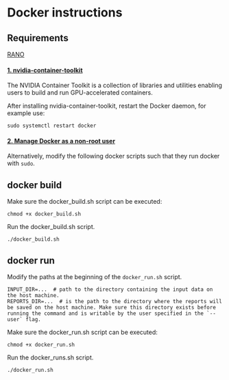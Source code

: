 # Docker instructions

## Requirements
[RANO](../RANO)
#### [1. nvidia-container-toolkit](https://docs.nvidia.com/datacenter/cloud-native/container-toolkit/latest/install-guide.html)
The NVIDIA Container Toolkit is a collection of libraries and utilities enabling users to build and run GPU-accelerated containers.

After installing nvidia-container-toolkit, restart the Docker daemon, for example use:

    sudo systemctl restart docker

#### [2. Manage Docker as a non-root user](https://docs.docker.com/engine/install/linux-postinstall/)
Alternatively, modify the following docker scripts such that they run docker with `sudo`.


## docker build
Make sure the docker_build.sh script can be executed:

    chmod +x docker_build.sh

Run the docker_build.sh script.

    ./docker_build.sh

## docker run

Modify the paths at the beginning of the `docker_run.sh` script.

    INPUT_DIR=...  # path to the directory containing the input data on the host machine.
    REPORTS_DIR=...  # is the path to the directory where the reports will be saved on the host machine. Make sure this directory exists before running the command and is writable by the user specified in the `--user` flag.

Make sure the docker_run.sh script can be executed:

    chmod +x docker_run.sh

Run the docker_runs.sh script.

    ./docker_run.sh